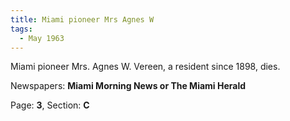 ```yaml
---  
title: Miami pioneer Mrs Agnes W  
tags:  
  - May 1963  
---  
```

  
Miami pioneer Mrs. Agnes W. Vereen, a resident since 1898, dies.  
  
Newspapers: **Miami Morning News or The Miami Herald**  
  
Page: **3**, Section: **C** 
